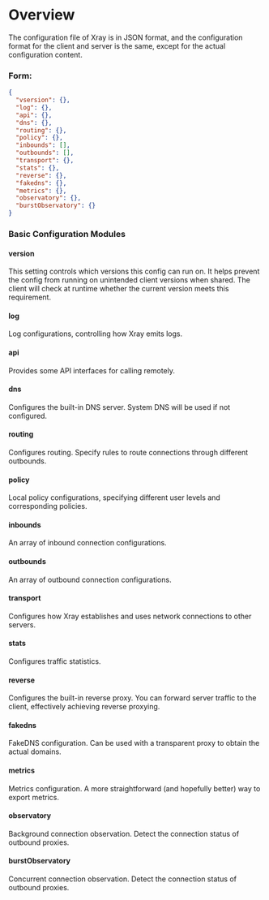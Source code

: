 # Overview

The configuration file of Xray is in JSON format, and the configuration format for the client and server is the same, except for the actual configuration content.

### Form:

```json
{
  "vsersion": {},
  "log": {},
  "api": {},
  "dns": {},
  "routing": {},
  "policy": {},
  "inbounds": [],
  "outbounds": [],
  "transport": {},
  "stats": {},
  "reverse": {},
  "fakedns": {},
  "metrics": {},
  "observatory": {},
  "burstObservatory": {}
}
```

### Basic Configuration Modules

#### version

This setting controls which versions this config can run on. It helps prevent the config from running on unintended client versions when shared. The client will check at runtime whether the current version meets this requirement.

#### log

Log configurations, controlling how Xray emits logs.

#### api

Provides some API interfaces for calling remotely.

#### dns

Configures the built-in DNS server. System DNS will be used if not configured.

#### routing

Configures routing. Specify rules to route connections through different outbounds.

#### policy

Local policy configurations, specifying different user levels and corresponding policies.

#### inbounds

An array of inbound connection configurations.

#### outbounds

An array of outbound connection configurations.

#### transport

Configures how Xray establishes and uses network connections to other servers.

#### stats

Configures traffic statistics.

#### reverse

Configures the built-in reverse proxy. You can forward server traffic to the client, effectively achieving reverse proxying.

#### fakedns

FakeDNS configuration. Can be used with a transparent proxy to obtain the actual domains.

#### metrics

Metrics configuration. A more straightforward (and hopefully better) way to export metrics.

#### observatory

Background connection observation. Detect the connection status of outbound proxies.

#### burstObservatory

Concurrent connection observation. Detect the connection status of outbound proxies.
